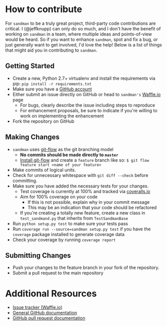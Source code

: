 # How to contribute

For `sandman` to be a truly great project, third-party code contributions are
critical. I (@jeffknupp) can only do so much, and I don't have the benefit of
working on `sandman` in a team, where multiple ideas and points-of-view would be
heard. So if you want to enhance `sandman`, spot and fix a bug, or just
generally want to get involved, I'd love the help! Below is a list of things
that might aid you in contributing to `sandman`.

## Getting Started

* Create a new, Python 2.7+ virtualenv and install the requirements via pip: `pip install -r requirements.txt`
* Make sure you have a [GitHub account](https://github.com/signup/free)
* Either submit an issue directly on GitHub or head to `sandman's` [Waffle.io](https://waffle.io/jeffknupp/sandman) page
  * For bugs, clearly describe the issue including steps to reproduce
  * For enhancement proposals, be sure to indicate if you're willing to work on implementing the enhancement
* Fork the repository on GitHub

## Making Changes

* `sandman` uses [git-flow](http://nvie.com/posts/a-successful-git-branching-model/) as the git branching model
    * **No commits should be made directly to `master`** 
    * [Install git-flow](https://github.com/nvie/gitflow) and create a `feature` branch like so: `$ git flow feature start <name of your feature>`
* Make commits of logical units.
* Check for unnecessary whitespace with `git diff --check` before committing.
* Make sure you have added the necessary tests for your changes. 
    * Test coverage is currently at 100% and tracked via [coveralls.io](https://coveralls.io/r/jeffknupp/sandman?branch=develop)
    * Aim for 100% coverage on your code
        * If this is not possible, explain why in your commit message
        * This may be an indication that your code should be refactored
    * If you're creating a totally new feature, create a new class in `test_sandmand.py` that inherits from `TestSandmanBase`
* Run `python setup.py test` to make sure your tests pass
* Run `coverage run --source=sandman setup.py test` if you have the `coverage` package installed to generate coverage data
* Check your coverage by running `coverage report`

## Submitting Changes

* Push your changes to the feature branch in your fork of the repository.
* Submit a pull request to the main repository

# Additional Resources

* [Issue tracker (Waffle.io)](https://waffle.io/jeffknupp/sandman)
* [General GitHub documentation](http://help.github.com/)
* [GitHub pull request documentation](http://help.github.com/send-pull-requests/)
